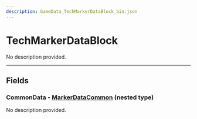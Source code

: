 ```yaml
---
description: GameData_TechMarkerDataBlock_bin.json
---
```


# TechMarkerDataBlock

No description provided.

***

## Fields

### CommonData - [MarkerDataCommon](../../nested-types/markerdatacommon.md) (nested type)

No description provided.
